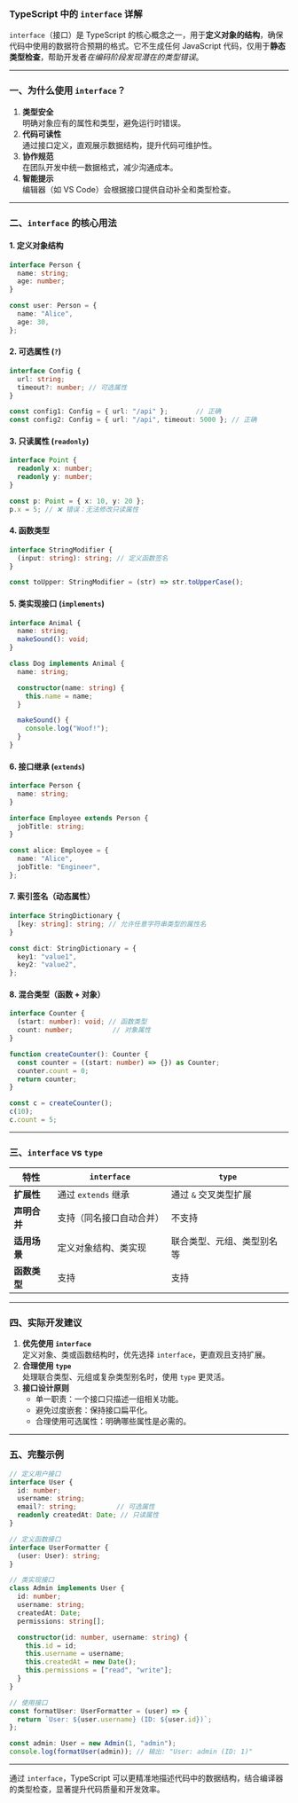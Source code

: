 ### TypeScript 中的 `interface` 详解

`interface`（接口）是 TypeScript 的核心概念之一，用于**定义对象的结构**，确保代码中使用的数据符合预期的格式。它不生成任何 JavaScript 代码，仅用于**静态类型检查**，帮助开发者*在编码阶段发现潜在的类型错误*。

---

### 一、为什么使用 `interface`？
1. **类型安全**  
   明确对象应有的属性和类型，避免运行时错误。  
2. **代码可读性**  
   通过接口定义，直观展示数据结构，提升代码可维护性。  
3. **协作规范**  
   在团队开发中统一数据格式，减少沟通成本。  
4. **智能提示**  
   编辑器（如 VS Code）会根据接口提供自动补全和类型检查。

---

### 二、`interface` 的核心用法

#### 1. 定义对象结构
```typescript
interface Person {
  name: string;
  age: number;
}

const user: Person = {
  name: "Alice",
  age: 30,
};
```

#### 2. 可选属性 (`?`)
```typescript
interface Config {
  url: string;
  timeout?: number; // 可选属性
}

const config1: Config = { url: "/api" };       // 正确
const config2: Config = { url: "/api", timeout: 5000 }; // 正确
```

#### 3. 只读属性 (`readonly`)
```typescript
interface Point {
  readonly x: number;
  readonly y: number;
}

const p: Point = { x: 10, y: 20 };
p.x = 5; // ❌ 错误：无法修改只读属性
```

#### 4. 函数类型
```typescript
interface StringModifier {
  (input: string): string; // 定义函数签名
}

const toUpper: StringModifier = (str) => str.toUpperCase();
```

#### 5. 类实现接口 (`implements`)
```typescript
interface Animal {
  name: string;
  makeSound(): void;
}

class Dog implements Animal {
  name: string;

  constructor(name: string) {
    this.name = name;
  }

  makeSound() {
    console.log("Woof!");
  }
}
```

#### 6. 接口继承 (`extends`)
```typescript
interface Person {
  name: string;
}

interface Employee extends Person {
  jobTitle: string;
}

const alice: Employee = {
  name: "Alice",
  jobTitle: "Engineer",
};
```

#### 7. 索引签名（动态属性）
```typescript
interface StringDictionary {
  [key: string]: string; // 允许任意字符串类型的属性名
}

const dict: StringDictionary = {
  key1: "value1",
  key2: "value2",
};
```

#### 8. 混合类型（函数 + 对象）
```typescript
interface Counter {
  (start: number): void; // 函数类型
  count: number;          // 对象属性
}

function createCounter(): Counter {
  const counter = ((start: number) => {}) as Counter;
  counter.count = 0;
  return counter;
}

const c = createCounter();
c(10);
c.count = 5;
```

---

### 三、`interface` vs `type`
| 特性                | `interface`                     | `type`                          |
|---------------------|---------------------------------|---------------------------------|
| **扩展性**          | 通过 `extends` 继承             | 通过 `&` 交叉类型扩展           |
| **声明合并**        | 支持（同名接口自动合并）        | 不支持                          |
| **适用场景**        | 定义对象结构、类实现            | 联合类型、元组、类型别名等      |
| **函数类型**        | 支持                            | 支持                            |

---

### 四、实际开发建议
1. **优先使用 `interface`**  
   定义对象、类或函数结构时，优先选择 `interface`，更直观且支持扩展。
2. **合理使用 `type`**  
   处理联合类型、元组或复杂类型别名时，使用 `type` 更灵活。
3. **接口设计原则**  
   - 单一职责：一个接口只描述一组相关功能。
   - 避免过度嵌套：保持接口扁平化。
   - 合理使用可选属性：明确哪些属性是必需的。

---

### 五、完整示例
```typescript
// 定义用户接口
interface User {
  id: number;
  username: string;
  email?: string;          // 可选属性
  readonly createdAt: Date; // 只读属性
}

// 定义函数接口
interface UserFormatter {
  (user: User): string;
}

// 类实现接口
class Admin implements User {
  id: number;
  username: string;
  createdAt: Date;
  permissions: string[];

  constructor(id: number, username: string) {
    this.id = id;
    this.username = username;
    this.createdAt = new Date();
    this.permissions = ["read", "write"];
  }
}

// 使用接口
const formatUser: UserFormatter = (user) => {
  return `User: ${user.username} (ID: ${user.id})`;
};

const admin: User = new Admin(1, "admin");
console.log(formatUser(admin)); // 输出: "User: admin (ID: 1)"
```

---

通过 `interface`，TypeScript 可以更精准地描述代码中的数据结构，结合编译器的类型检查，显著提升代码质量和开发效率。